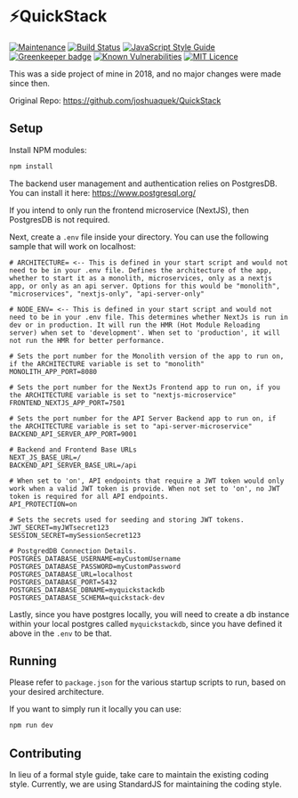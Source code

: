 
# ⚡️QuickStack

[![Maintenance](https://img.shields.io/badge/Maintained%3F-yes-green.svg)](https://github.com/joshuaquek/QuickStack/graphs/commit-activity)
[![Build Status](https://travis-ci.org/joshuaquek/QuickStack.svg?branch=master)](https://travis-ci.org/joshuaquek/QuickStack)
[![JavaScript Style Guide](https://img.shields.io/badge/code_style-standard-brightgreen.svg)](https://standardjs.com)
[![Greenkeeper badge](https://badges.greenkeeper.io/joshuaquek/QuickStack.svg)](https://greenkeeper.io/)
[![Known Vulnerabilities](https://snyk.io/test/github/joshuaquek/QuickStack/badge.svg)](https://snyk.io/test/github/joshuaquek/QuickStack)
[![MIT Licence](https://badges.frapsoft.com/os/mit/mit.svg?v=103)](https://opensource.org/licenses/mit-license.php) 

This was a side project of mine in 2018, and no major changes were made since then.

Original Repo: https://github.com/joshuaquek/QuickStack

## Setup

Install NPM modules:
```bash
npm install
```

The backend user management and authentication relies on PostgresDB. You can install it here:
https://www.postgresql.org/

If you intend to only run the frontend microservice (NextJS), then PostgresDB is not required.

Next, create a `.env` file inside your directory. You can use the following sample that will work on localhost:

```
# ARCHITECTURE= <-- This is defined in your start script and would not need to be in your .env file. Defines the architecture of the app, whether to start it as a monolith, microservices, only as a nextjs app, or only as an api server. Options for this would be "monolith", "microservices", "nextjs-only", "api-server-only"

# NODE_ENV= <-- This is defined in your start script and would not need to be in your .env file. This determines whether NextJs is run in dev or in production. It will run the HMR (Hot Module Reloading server) when set to 'development'. When set to 'production', it will not run the HMR for better performance.

# Sets the port number for the Monolith version of the app to run on, if the ARCHITECTURE variable is set to "monolith"
MONOLITH_APP_PORT=8080

# Sets the port number for the NextJs Frontend app to run on, if you the ARCHITECTURE variable is set to "nextjs-microservice"
FRONTEND_NEXTJS_APP_PORT=7501

# Sets the port number for the API Server Backend app to run on, if the ARCHITECTURE variable is set to "api-server-microservice"
BACKEND_API_SERVER_APP_PORT=9001

# Backend and Frontend Base URLs
NEXT_JS_BASE_URL=/
BACKEND_API_SERVER_BASE_URL=/api

# When set to 'on', API endpoints that require a JWT token would only work when a valid JWT token is provide. When not set to 'on', no JWT token is required for all API endpoints.
API_PROTECTION=on

# Sets the secrets used for seeding and storing JWT tokens.
JWT_SECRET=myJWTsecret123
SESSION_SECRET=mySessionSecret123

# PostgredDB Connection Details.
POSTGRES_DATABASE_USERNAME=myCustomUsername
POSTGRES_DATABASE_PASSWORD=myCustomPassword
POSTGRES_DATABASE_URL=localhost
POSTGRES_DATABASE_PORT=5432
POSTGRES_DATABASE_DBNAME=myquickstackdb
POSTGRES_DATABASE_SCHEMA=quickstack-dev
```

Lastly, since you have postgres locally, you will need to create a db instance within your local postgres called `myquickstackdb`, since you have defined it above in the `.env` to be that.

## Running

Please refer to `package.json` for the various startup scripts to run, based on your desired architecture.

If you want to simply run it locally you can use:
```bash
npm run dev
```

## Contributing

In lieu of a formal style guide, take care to maintain the existing coding style. Currently, we are using StandardJS for maintaining the coding style.
